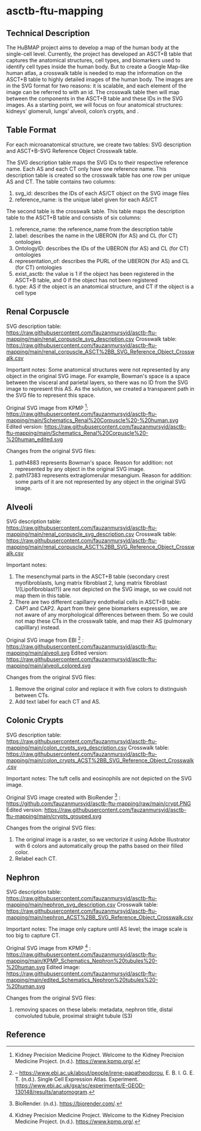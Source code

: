 # asctb-ftu-mapping

## Technical Description

The HuBMAP project aims to develop a map of the human body at the single-cell level. Currently, the project has developed an ASCT+B table that captures the anatomical structures, cell types, and biomarkers used to identify cell types inside the human body. But to create a Google Map-like human atlas, a crosswalk table is needed to map the information on the ASCT+B table to highly detailed images of the human body. 
The images are in the SVG format for two reasons: it is scalable, and each element of the image can be referred to with an id. The crosswalk table then will map between the components in the ASCT+B table and these IDs in the SVG images.
As a starting point, we will focus on four anatomical structures: kidneys’ glomeruli, lungs’ alveoli, colon’s crypts, and . 

## Table Format

For each microanatomical structure, we create two tables: SVG description and ASCT+B-SVG Reference Object Crosswalk table.

The SVG description table maps the SVG IDs to their respective reference name. Each AS and each CT only have one reference name. This description table is created so the crosswalk table has one row per unique AS and CT. The table contains two columns:
1. svg_id: describes the IDs of each AS/CT object on the SVG image files
2. reference_name: is the unique label given for each AS/CT

The second table is the crosswalk table. This table maps the description table to the ASCT+B table and consists of six columns:
1. reference_name: the reference_name from the description table
2. label: describes the name in the UBERON (for AS) and CL (for CT) ontologies
3. OntologyID: describes the IDs of the UBERON (for AS) and CL (for CT) ontologies
4. representation_of: describes the PURL of the UBERON (for AS) and CL (for CT) ontologies
5. exist_asctb: the value is 1 if the object has been registered in the ASCT+B table, and 0 if the object has not been registered
6. type: AS if the object is an anatomical structure, and CT if the object is a cell type

## Renal Corpuscle

SVG description table: https://raw.githubusercontent.com/fauzanmursyid/asctb-ftu-mapping/main/renal_corpuscle_svg_description.csv
Crosswalk table: https://raw.githubusercontent.com/fauzanmursyid/asctb-ftu-mapping/main/renal_corpuscle_ASCT%2BB_SVG_Reference_Object_Crosswalk.csv

Important notes:
Some anatomical structures were not represented by any object in the original SVG image. For example, Bowman's space is a space between the visceral and parietal layers, so there was no ID from the SVG image to represent this AS. As the solution, we created a transparent path in the SVG file to represent this space. 

Original SVG image from KPMP [^1]: https://raw.githubusercontent.com/fauzanmursyid/asctb-ftu-mapping/main/Schematics_Renal%20Corpuscle%20-%20human.svg
Edited version: https://raw.githubusercontent.com/fauzanmursyid/asctb-ftu-mapping/main/Schematics_Renal%20Corpuscle%20-%20human_edited.svg

Changes from the original SVG files:
1. path4883 represents Bowman's space. Reason for addition: not represented by any object in the original SVG image.
2. path17383 represents extraglomerular mesangium. Reason for addition: some parts of it are not represented by any object in the original SVG image.

## Alveoli

SVG description table: https://raw.githubusercontent.com/fauzanmursyid/asctb-ftu-mapping/main/renal_corpuscle_svg_description.csv
Crosswalk table: https://raw.githubusercontent.com/fauzanmursyid/asctb-ftu-mapping/main/renal_corpuscle_ASCT%2BB_SVG_Reference_Object_Crosswalk.csv

Important notes:
1. The mesenchymal parts in the ASCT+B table (secondary crest myofibroblasts, lung matrix fibroblast 2, lung matrix fibroblast 1/(Lipofibroblast?)) are not depicted on the SVG image, so we could not map them in this table.
2. There are two different capillarry endothelial cells in ASCT+B table: CAP1 and CAP2. Apart from their gene biomarkers expression, we are not aware of any morphological differences between them. So we could not map these CTs in the crosswalk table, and map their AS (pulmonary capilllary) instead.

Original SVG image from EBI [^2] : https://raw.githubusercontent.com/fauzanmursyid/asctb-ftu-mapping/main/alveoli.svg 
Edited version: https://raw.githubusercontent.com/fauzanmursyid/asctb-ftu-mapping/main/alveoli_colored.svg

Changes from the original SVG files:
1. Remove the original color and replace it with five colors to distinguish between CTs.
2. Add text label for each CT and AS.

## Colonic Crypts

SVG description table: https://raw.githubusercontent.com/fauzanmursyid/asctb-ftu-mapping/main/colon_crypts_svg_description.csv
Crosswalk table: https://raw.githubusercontent.com/fauzanmursyid/asctb-ftu-mapping/main/colon_crypts_ACST%2BB_SVG_Reference_Object_Crosswalk.csv

Important notes:
The tuft cells and eosinophils are not depicted on the SVG image.

Original SVG image created with BioRender [^3] : https://github.com/fauzanmursyid/asctb-ftu-mapping/raw/main/crypt.PNG 
Edited version: https://raw.githubusercontent.com/fauzanmursyid/asctb-ftu-mapping/main/crypts_grouped.svg

Changes from the original SVG files:
1. The original image is a raster, so we vectorize it using Adobe Illustrator with 6 colors and automatically group the paths based on their filled color.
2. Relabel each CT.

## Nephron

SVG description table: https://raw.githubusercontent.com/fauzanmursyid/asctb-ftu-mapping/main/nephron_svg_description.csv
Crosswalk table: https://raw.githubusercontent.com/fauzanmursyid/asctb-ftu-mapping/main/nephron_ACST%2BB_SVG_Reference_Object_Crosswalk.csv

Important notes:
The image only capture until AS level; the image scale is too big to capture CT.

Original SVG image from KPMP [^1] : https://raw.githubusercontent.com/fauzanmursyid/asctb-ftu-mapping/main/KPMP_Schematics_Nephron%20tubules%20-%20human.svg
Edited image: https://raw.githubusercontent.com/fauzanmursyid/asctb-ftu-mapping/main/edited_Schematics_Nephron%20tubules%20-%20human.svg

Changes from the original SVG files:
1. removing spaces on these labels: metadata, nephron title, distal convoluted tubule, proximal straight tubule (S3)

## Reference

[^1]: Kidney Precision Medicine Project. Welcome to the Kidney Precision Medicine Project. (n.d.). https://www.kpmp.org/. 

[^2]: –&nbsp;https://www.ebi.ac.uk/about/people/irene-papatheodorou, E. B. I. G. E. T. (n.d.). Single&nbsp;Cell Expression&nbsp;Atlas. Experiment. https://www.ebi.ac.uk/gxa/sc/experiments/E-GEOD-130148/results/anatomogram. 

[^3]: BioRender. (n.d.). https://biorender.com/. 
